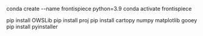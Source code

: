 conda create --name frontispiece python=3.9
conda activate frontispiece



pip install OWSLib
pip install proj
pip install cartopy numpy matplotlib  gooey
pip install pyinstaller

